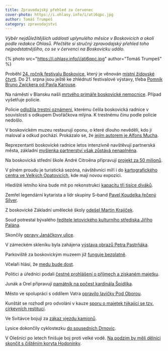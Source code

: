 ```yaml
---
title: Zpravodajský přehled za červenec
cover-photo: https://i.ohlasy.info/i/ati6qpc.jpg
author: Tomáš Trumpeš
category: zpravodajství
---
```


*Výběr nejdůležitějších událostí uplynulého měsíce v Boskovicích a okolí podle redakce Ohlasů. Přečtěte si stručný zpravodajský přehled toho nejpodstatnějšího, co se v červenci na Boskovicku událo.*

{% photo src="https://i.ohlasy.info/i/ati6qpc.jpg" author="Tomáš Trumpeš" %}

Proběhl [24. ročník festivalu Boskovice](http://ohlasy.info/clanky/2016/07/festivalovy-zapisnik.html), který je věnován [místní židovské čtvrti](http://ohlasy.info/clanky/2016/07/anketa-zidovska-ctvrt.html). Do 21. srpna jsou ještě ke zhlédnutí festivalové výstavy, třeba [Pomník Bruno Zwickera od Pavla Karouse](http://ohlasy.info/clanky/2016/07/rozhovor-karous.html).

Na náměstí v Blansku našli [mrtvého primáře boskovické nemocnice](http://zpravy.aktualne.cz/regiony/jihomoravsky/na-namesti-v-blansku-nasli-mrtveho-primare-boskovicke-nemocn/r~8f608faa4f3a11e69d46002590604f2e/). Případ vyšetřuje policie.

Policie [odložila trestní oznámení](http://ohlasy.info/clanky/2016/07/vysetrovani-cervenka.html), kterému čelila boskovická radnice v souvislosti s odkupem Dvořáčkova mlýna. K trestnému činu podle policie nedošlo.

V boskovickém muzeu restaurují oponu, o které dlouho nevěděli, kdo ji maloval a odkud pochází. Prokázalo se, že [jejím autorem je Alfons Mucha](http://ohlasy.info/clanky/2016/07/muchova-opona.html).

Reprezentanti boskovické radnice letos intenzivně navštěvují partnerská města, základní [myšlenka partnerství však zůstává nenaplněna](http://ohlasy.info/clanky/2016/07/partnerska-mesta.html).

Na boskovická střední škole André Citroëna připravují [projekt za 50 milionů](http://blanensky.denik.cz/zpravy_region/projekt-za-50-milionu-boskovicka-stredni-skola-chce-vymenit-i-stare-stroje-20160722.html). 

V plném proudu je turistická sezóna, návštěvníci míří i do [kartografického centra ve Velkých Opatovicích](http://ohlasy.info/clanky/2016/07/rozhovor-kaderkova.html), kde mají novou expozici.

Hlediště letního kina bude mít po rekonstrukci [kapacitu tři tisíce diváků](http://zrcadlo.net/clanky/Hlediste-boskovickeho-letniho-kina-bude-mit-vice-mist-na-sezeni-3001/).

Zemřel legendární kytarista a lídr skupiny S–band [Pavel Koudelka řečený Silver](http://ohlasy.info/clanky/2016/07/nekrolog-silver.html).

Z boskovické Základní umělecké školy [odešel Martin Krajíček](http://ohlasy.info/clanky/2016/07/rozhovor-krajicek-zus.html).

Soud potrestal bývalého [ředitele letovického kulturního střediska Jiřího Palána](http://zrcadlo.net/clanky/Soud-potrestal-byvaleho-reditele-MKS-Letovice-Jiriho-Palana-3047/).

Skončily [opravy Janáčkovy ulice](http://zrcadlo.net/clanky/Opravy-Janackovy-ulice-za-nemocnici-v-Boskovicich-uz-skoncily-3058/).

V zámeckém skleníku byla zahájena [výstava obrazů Petra Pastrňáka](https://www.facebook.com/ohlasy/posts/1042795375774577).

Parkoviště za boskovickým muzeem již [funguje bezplatně](http://blanensky.denik.cz/zpravy_region/boskovice-vic-platily-za-udrzbu-nez-vydelavaly-parkovani-u-muzea-bude-zdarma-20160730.html).

Včelaři hlásí, že [medu bude dost](http://blanensky.denik.cz/zpravy_region/vcelari-na-blanensku-hlasi-medu-jsme-letos-stocili-dost-20160722.html).

Politici a úředníci podali [čestné prohlášení o příjmech a získaném majetku](http://blanensky.denik.cz/zpravy_region/majetek-politiku-a-uredniku-domy-cenne-papiry-i-dluhy-20160722.html).

Junák a Orel připravují [památník na počest kardinála Špidlíka](http://blanensky.denik.cz/zpravy_region/boskovicti-postavi-pamatnik-na-pocest-kardinala-spidlika-20160713.html).

Město ve spolupráci s oddílem Vatra [opravilo lavičky Pod Oborou](http://blanensky.denik.cz/zpravy_region/do-opravy-lavicek-v-boskovicich-se-zapojily-take-deti-20160708.html).

Kunštát se rozhodl pro odvolání v kauze [sporu o majetek týkající se tzv. církevních restitucí](http://blanensky.denik.cz/zpravy_region/cirkevni-restituce-kunstat-zvolil-boj-o-majetek-20160708.html).

Ve Svitávce bojují za [zákaz vjezdu kamionů](http://blanensky.denik.cz/zpravy_region/ve-svitavce-bojuji-neunavne-za-zakaz-vjezdu-kamionu-20160706.html).

Lysice dokončily cyklostezku [do sousedních Drnovic](http://zrcadlo.net/clanky/Lysice-dokoncily-posledni-usek-nove-cyklostezky-do-Drnovic-3016/).

V Olešnici po letech finišuje boj proti velké vodě. [Na podzim by měli dělníci skončit s čištěním koryta Hodonínky](http://blanensky.denik.cz/zpravy_region/upravy-koryta-hodoninky-protekajici-olesnici-finisuji-pomohou-pri-velke-vode-20160727.html).

